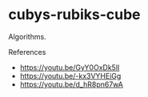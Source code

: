 # cubys-rubiks-cube
Algorithms.

References
- https://youtu.be/GyY0OxDk5lI
- https://youtu.be/-kx3VYHEiGg
- https://youtu.be/d_hR8pn67wA
